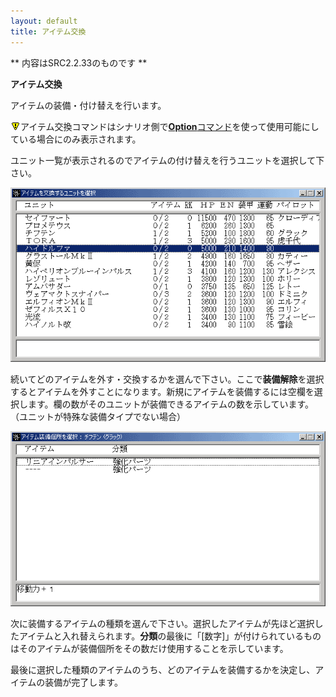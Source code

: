 ```yaml
---
layout: default
title: アイテム交換
---
```

** 内容はSRC2.2.33のものです **

**アイテム交換**

アイテムの装備・付け替えを行います。

![](./images/bm0.gif)アイテム交換コマンドはシナリオ側で[**Option**コマンド](Optionコマンド.md)を使って使用可能にしている場合にのみ表示されます。

ユニット一覧が表示されるのでアイテムの付け替えを行うユニットを選択して下さい。

![](./images/bm20.gif)

続いてどのアイテムを外す・交換するかを選んで下さい。ここで**装備解除**を選択するとアイテムを外すことになります。新規にアイテムを装備するには空欄を選択します。欄の数がそのユニットが装備できるアイテムの数を示しています。（ユニットが特殊な装備タイプでない場合）

![](./images/bm21.gif)

次に装備するアイテムの種類を選んで下さい。選択したアイテムが先ほど選択したアイテムと入れ替えられます。**分類**の最後に「[数字]」が付けられているものはそのアイテムが装備個所をその数だけ使用することを示しています。

最後に選択した種類のアイテムのうち、どのアイテムを装備するかを決定し、アイテムの装備が完了します。
